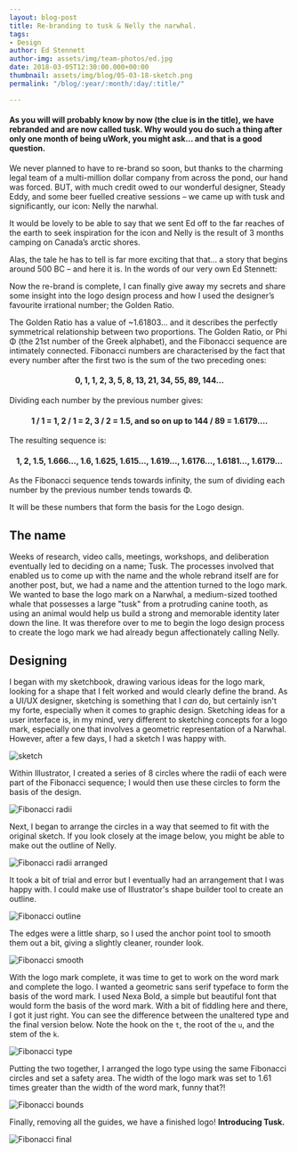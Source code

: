 ```yaml
---
layout: blog-post
title: Re-branding to tusk & Nelly the narwhal.
tags:
- Design
author: Ed Stennett
author-img: assets/img/team-photos/ed.jpg
date: 2018-03-05T12:30:00.000+00:00
thumbnail: assets/img/blog/05-03-18-sketch.png
permalink: "/blog/:year/:month/:day/:title/"

---
```

#### As you will will probably know by now (the clue is in the title), we have rebranded and are now called tusk. Why would you do such a thing after only one month of being uWork, you might ask… and that is a good question. 

We never planned to have to re-brand so soon, but thanks to the charming legal team of a multi-million dollar company from across the pond, our hand was forced. BUT, with much credit owed to our wonderful designer, Steady Eddy, and some beer fuelled creative sessions – we came up with tusk and significantly, our icon: Nelly the narwhal.

It would be lovely to be able to say that we sent Ed off to the far reaches of the earth to seek inspiration for the icon and Nelly is the result of 3 months camping on Canada’s arctic shores.

Alas, the tale he has to tell is far more exciting that that… a story that begins around 500 BC – and here it is. In the words of our very own Ed Stennett:

Now the re-brand is complete, I can finally give away my secrets and share some insight into the logo design process and how I used the designer’s favourite irrational number; the Golden Ratio.

The Golden Ratio has a value of ~1.61803... and it describes the perfectly symmetrical relationship between two proportions. The Golden Ratio, or Phi Φ (the 21st number of the Greek alphabet), and the Fibonacci sequence are intimately connected. Fibonacci numbers are characterised by the fact that every number after the first two is the sum of the two preceding ones:

<div align="center">
	<h4>0, 1, 1, 2, 3, 5, 8, 13, 21, 34, 55, 89, 144...</h4>
</div>

Dividing each number by the previous number gives: 

<div align="center">
	<h4>1 / 1 = 1, 2 / 1 = 2, 3 / 2 = 1.5, and so on up to 144 / 89 = 1.6179….</h4>
</div>
	
The resulting sequence is:

<div align="center">
	<h4>1, 2, 1.5, 1.666..., 1.6, 1.625, 1.615…, 1.619…, 1.6176…, 1.6181…, 1.6179…</h4>
</div>

As the Fibonacci sequence tends towards infinity, the sum of dividing each number by the previous number tends towards Φ.

It will be these numbers that form the basis for the Logo design.

## The name

Weeks of research, video calls, meetings, workshops, and deliberation eventually led to deciding on a name; Tusk. The processes involved that enabled us to come up with the name and the whole rebrand itself are for another post, but, we had a name and the attention turned to the logo mark. We wanted to base the logo mark on a Narwhal, a medium-sized toothed whale that possesses a large "tusk" from a protruding canine tooth, as using an animal would help us build a strong and memorable identity later down the line. It was therefore over to me to begin the logo design process to create the logo mark we had already begun affectionately calling Nelly.

## Designing

I began with my sketchbook, drawing various ideas for the logo mark, looking for a shape that I felt worked and would clearly define the brand. As a UI/UX designer, sketching is something that I _can_ do, but certainly isn't my forte, especially when it comes to graphic design. Sketching ideas for a user interface is, in my mind, very different to sketching concepts for a logo mark, especially one that involves a geometric representation of a Narwhal. However, after a few days, I had a sketch I was happy with.

<div class="container">
    <div class="row">
        <div class="col-12">
            <div class="post-img-alt-container">
        	    <img data-src="{{site.baseurl}}/assets/img/blog/05-03-18-sketch.png" class="lazy post-img-alt" alt="sketch" />
            </div>
        </div>
    </div>
</div>

Within Illustrator, I created a series of 8 circles where the radii of each were part of the Fibonacci sequence; I would then use these circles to form the basis of the design.

<div class="container">
    <div class="row">
        <div class="col-12">
            <div class="post-img-alt-container">
        	    <img data-src="{{site.baseurl}}/assets/img/blog/05-03-18-fibonacci-radii.png" class="lazy post-img-alt"  alt="Fibonacci radii" />
            </div>
        </div>
    </div>
</div>

Next, I began to arrange the circles in a way that seemed to fit with the original sketch. If you look closely at the image below, you might be able to make out the outline of Nelly.

<div class="container">
    <div class="row">
        <div class="col-12">
            <div class="post-img-alt-container">
        	    <img data-src="{{site.baseurl}}/assets/img/blog/05-03-18-fibonacci-arranged.png" class="lazy post-img-alt"  alt="Fibonacci radii arranged" />
            </div>
        </div>
    </div>
</div>

It took a bit of trial and error but I eventually had an arrangement that I was happy with. I could make use of Illustrator's shape builder tool to create an outline.

<div class="container">
    <div class="row">
        <div class="col-12">
            <div class="post-img-alt-container">
        	    <img data-src="{{site.baseurl}}/assets/img/blog/05-03-18-fibonacci-outline.png" class="lazy post-img-alt" alt="Fibonacci outline" />
            </div>
        </div>
    </div>
</div>

The edges were a little sharp, so I used the anchor point tool to smooth them out a bit, giving a slightly cleaner, rounder look.

<div class="container">
    <div class="row">
        <div class="col-12">
            <div class="post-img-alt-container">
        	    <img data-src="{{site.baseurl}}/assets/img/blog/05-03-18-fibonacci-smooth.png" class="lazy post-img-alt" alt="Fibonacci smooth" />
            </div>
        </div>
    </div>
</div>

With the logo mark complete, it was time to get to work on the word mark and complete the logo. I wanted a geometric sans serif typeface to form the basis of the word mark. I used Nexa Bold, a simple but beautiful font that would form the basis of the word mark. With a bit of fiddling here and there, I got it just right. You can see the difference between the unaltered type and the final version below. Note the hook on the `t`, the root of the `u`, and the stem of the `k`.

<div class="container">
    <div class="row">
        <div class="col-12">
            <div class="post-img-alt-container">
        	    <img data-src="{{site.baseurl}}/assets/img/blog/05-03-18-fibonacci-type.png" class="lazy post-img-alt" alt="Fibonacci type" />
            </div>
        </div>
    </div>
</div>

Putting the two together, I arranged the logo type using the same Fibonacci circles and set a safety area. The width of the logo mark was set to 1.61 times greater than the width of the word mark, funny that?!

<div class="container">
    <div class="row">
        <div class="col-12">
            <div class="post-img-alt-container">
        	    <img data-src="{{site.baseurl}}/assets/img/blog/05-03-18-fibonacci-bounds.png" class="lazy post-img-alt" alt="Fibonacci bounds" />
            </div>
        </div>
    </div>
</div>

Finally, removing all the guides, we have a finished logo! **Introducing Tusk.**

<div class="container">
    <div class="row">
        <div class="col-12">
            <div class="post-img-alt-container">
        	    <img data-src="{{site.baseurl}}/assets/img/blog/05-03-18-fibonacci-final.png" class="lazy post-img-alt" alt="Fibonacci final" />
            </div>
        </div>
    </div>
</div>